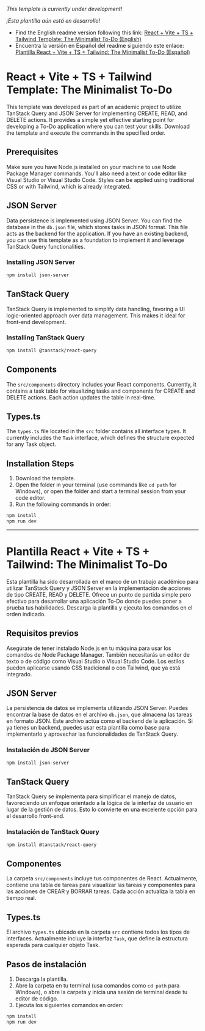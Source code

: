 *This template is currently under development!*

*¡Esta plantilla aún está en desarrollo!*

- Find the English readme version following this link: [React + Vite + TS + Tailwind Template: The Minimalist To-Do (English)](https://github.com/caleones/To-Do-Minimalist-Template/blob/main/README.md#react--vite--ts--tailwind-template-the-minimalist-to-do)
- Encuentra la versión en Español del readme siguiendo este enlace: [Plantilla React + Vite + TS + Tailwind: The Minimalist To-Do (Español)](https://github.com/caleones/To-Do-Minimalist-Template/blob/main/README.md#plantilla-react--vite--ts--tailwind-the-minimalist-to-do)

# React + Vite + TS + Tailwind Template: The Minimalist To-Do

This template was developed as part of an academic project to utilize TanStack Query and JSON Server for implementing CREATE, READ, and DELETE actions. It provides a simple yet effective starting point for developing a To-Do application where you can test your skills. Download the template and execute the commands in the specified order.

## Prerequisites

Make sure you have Node.js installed on your machine to use Node Package Manager commands. You'll also need a text or code editor like Visual Studio or Visual Studio Code. Styles can be applied using traditional CSS or with Tailwind, which is already integrated.

## JSON Server

Data persistence is implemented using JSON Server. You can find the database in the `db.json` file, which stores tasks in JSON format. This file acts as the backend for the application. If you have an existing backend, you can use this template as a foundation to implement it and leverage TanStack Query functionalities.

### Installing JSON Server
```bash
npm install json-server
```

## TanStack Query

TanStack Query is implemented to simplify data handling, favoring a UI logic-oriented approach over data management. This makes it ideal for front-end development.

### Installing TanStack Query
```bash
npm install @tanstack/react-query
```

## Components

The `src/components` directory includes your React components. Currently, it contains a task table for visualizing tasks and components for CREATE and DELETE actions. Each action updates the table in real-time.

## Types.ts

The `types.ts` file located in the `src` folder contains all interface types. It currently includes the `Task` interface, which defines the structure expected for any Task object.

## Installation Steps

1. Download the template.
2. Open the folder in your terminal (use commands like `cd path` for Windows), or open the folder and start a terminal session from your code editor.
3. Run the following commands in order:
```bash
npm install
npm run dev
```

---

# Plantilla React + Vite + TS + Tailwind: The Minimalist To-Do

Esta plantilla ha sido desarrollada en el marco de un trabajo académico para utilizar TanStack Query y JSON Server en la implementación de acciones de tipo CREATE, READ y DELETE. Ofrece un punto de partida simple pero efectivo para desarrollar una aplicación To-Do donde puedes poner a prueba tus habilidades. Descarga la plantilla y ejecuta los comandos en el orden indicado.

## Requisitos previos

Asegúrate de tener instalado Node.js en tu máquina para usar los comandos de Node Package Manager. También necesitarás un editor de texto o de código como Visual Studio o Visual Studio Code. Los estilos pueden aplicarse usando CSS tradicional o con Tailwind, que ya está integrado.

## JSON Server

La persistencia de datos se implementa utilizando JSON Server. Puedes encontrar la base de datos en el archivo `db.json`, que almacena las tareas en formato JSON. Este archivo actúa como el backend de la aplicación. Si ya tienes un backend, puedes usar esta plantilla como base para implementarlo y aprovechar las funcionalidades de TanStack Query.

### Instalación de JSON Server
```bash
npm install json-server
```

## TanStack Query

TanStack Query se implementa para simplificar el manejo de datos, favoreciendo un enfoque orientado a la lógica de la interfaz de usuario en lugar de la gestión de datos. Esto lo convierte en una excelente opción para el desarrollo front-end.

### Instalación de TanStack Query
```bash
npm install @tanstack/react-query
```

## Componentes

La carpeta `src/components` incluye tus componentes de React. Actualmente, contiene una tabla de tareas para visualizar las tareas y componentes para las acciones de CREAR y BORRAR tareas. Cada acción actualiza la tabla en tiempo real.

## Types.ts

El archivo `types.ts` ubicado en la carpeta `src` contiene todos los tipos de interfaces. Actualmente incluye la interfaz `Task`, que define la estructura esperada para cualquier objeto Task.

## Pasos de instalación

1. Descarga la plantilla.
2. Abre la carpeta en tu terminal (usa comandos como `cd path` para Windows), o abre la carpeta y inicia una sesión de terminal desde tu editor de código.
3. Ejecuta los siguientes comandos en orden:
```bash
npm install
npm run dev
```
